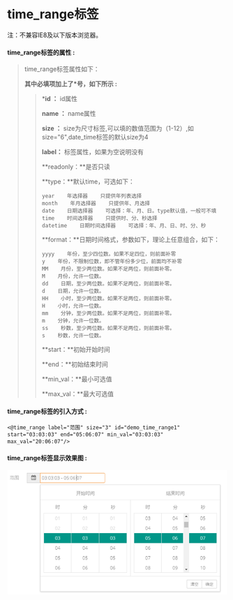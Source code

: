 # time\_range**标签**

注：不兼容IE8及以下版本浏览器。

#### time\_range**标签的属性 :**

> time\_range标签属性如下：
>
> **其中必填项加上了\*号，如下所示 :**
>
> > \***id ：** id属性
> >
> > **name ：** name属性
> >
> > **size ：** size为尺寸标签,可以填的数值范围为（1-12）,如size="6",date\_time标签的默认size为4
> >
> > **label：** 标签属性，如果为空说明没有
> >
> > **readonly：**是否只读
> >
> > **type：**默认time，可选如下：
> >
> > ```
> > year    年选择器    只提供年列表选择
> > month    年月选择器    只提供年、月选择
> > date    日期选择器    可选择：年、月、日。type默认值，一般可不填
> > time    时间选择器    只提供时、分、秒选择
> > datetime    日期时间选择器    可选择：年、月、日、时、分、秒
> > ```
> >
> > **format：**日期时间格式，参数如下，理论上任意组合，如下：
> >
> > ```
> > yyyy    年份，至少四位数。如果不足四位，则前面补零
> > y    年份，不限制位数，即不管年份多少位，前面均不补零
> > MM    月份，至少两位数。如果不足两位，则前面补零。
> > M    月份，允许一位数。
> > dd    日期，至少两位数。如果不足两位，则前面补零。
> > d    日期，允许一位数。
> > HH    小时，至少两位数。如果不足两位，则前面补零。
> > H    小时，允许一位数。
> > mm    分钟，至少两位数。如果不足两位，则前面补零。
> > m    分钟，允许一位数。
> > ss    秒数，至少两位数。如果不足两位，则前面补零。
> > s    秒数，允许一位数。
> > ```
> >
> > **start：**初始开始时间
> >
> > **end：**初始结束时间
> >
> > **min\_val：**最小可选值
> >
> > **max\_val：**最大可选值

#### time\_range标签的引入方式 :

```
<@time_range label="范围" size="3" id="demo_time_range1" start="03:03:03" end="05:06:07" min_val="03:03:03" max_val="20:06:07"/>
```

#### time\_range标签显示效果图 :

![](/assets/time_range.png)

